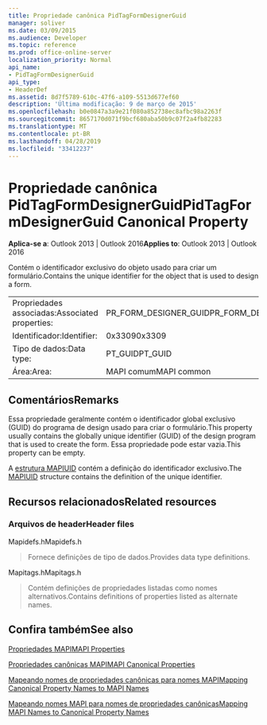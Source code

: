 ```yaml
---
title: Propriedade canônica PidTagFormDesignerGuid
manager: soliver
ms.date: 03/09/2015
ms.audience: Developer
ms.topic: reference
ms.prod: office-online-server
localization_priority: Normal
api_name:
- PidTagFormDesignerGuid
api_type:
- HeaderDef
ms.assetid: 8d7f5789-610c-47f6-a109-5513d677ef60
description: 'Última modificação: 9 de março de 2015'
ms.openlocfilehash: b0e0847a3a9e21f080a852738ec8afbc98a2263f
ms.sourcegitcommit: 8657170d071f9bcf680aba50b9c07f2a4fb82283
ms.translationtype: MT
ms.contentlocale: pt-BR
ms.lasthandoff: 04/28/2019
ms.locfileid: "33412237"
---
```

# <a name="pidtagformdesignerguid-canonical-property"></a><span data-ttu-id="61d7c-103">Propriedade canônica PidTagFormDesignerGuid</span><span class="sxs-lookup"><span data-stu-id="61d7c-103">PidTagFormDesignerGuid Canonical Property</span></span>

  
  
<span data-ttu-id="61d7c-104">**Aplica-se a**: Outlook 2013 | Outlook 2016</span><span class="sxs-lookup"><span data-stu-id="61d7c-104">**Applies to**: Outlook 2013 | Outlook 2016</span></span> 
  
<span data-ttu-id="61d7c-105">Contém o identificador exclusivo do objeto usado para criar um formulário.</span><span class="sxs-lookup"><span data-stu-id="61d7c-105">Contains the unique identifier for the object that is used to design a form.</span></span>
  
|||
|:-----|:-----|
|<span data-ttu-id="61d7c-106">Propriedades associadas:</span><span class="sxs-lookup"><span data-stu-id="61d7c-106">Associated properties:</span></span>  <br/> |<span data-ttu-id="61d7c-107">PR_FORM_DESIGNER_GUID</span><span class="sxs-lookup"><span data-stu-id="61d7c-107">PR_FORM_DESIGNER_GUID</span></span>  <br/> |
|<span data-ttu-id="61d7c-108">Identificador:</span><span class="sxs-lookup"><span data-stu-id="61d7c-108">Identifier:</span></span>  <br/> |<span data-ttu-id="61d7c-109">0x3309</span><span class="sxs-lookup"><span data-stu-id="61d7c-109">0x3309</span></span>  <br/> |
|<span data-ttu-id="61d7c-110">Tipo de dados:</span><span class="sxs-lookup"><span data-stu-id="61d7c-110">Data type:</span></span>  <br/> |<span data-ttu-id="61d7c-111">PT_GUID</span><span class="sxs-lookup"><span data-stu-id="61d7c-111">PT_GUID</span></span>  <br/> |
|<span data-ttu-id="61d7c-112">Área:</span><span class="sxs-lookup"><span data-stu-id="61d7c-112">Area:</span></span>  <br/> |<span data-ttu-id="61d7c-113">MAPI comum</span><span class="sxs-lookup"><span data-stu-id="61d7c-113">MAPI common</span></span>  <br/> |
   
## <a name="remarks"></a><span data-ttu-id="61d7c-114">Comentários</span><span class="sxs-lookup"><span data-stu-id="61d7c-114">Remarks</span></span>

<span data-ttu-id="61d7c-115">Essa propriedade geralmente contém o identificador global exclusivo (GUID) do programa de design usado para criar o formulário.</span><span class="sxs-lookup"><span data-stu-id="61d7c-115">This property usually contains the globally unique identifier (GUID) of the design program that is used to create the form.</span></span> <span data-ttu-id="61d7c-116">Essa propriedade pode estar vazia.</span><span class="sxs-lookup"><span data-stu-id="61d7c-116">This property can be empty.</span></span> 
  
<span data-ttu-id="61d7c-117">A [estrutura MAPIUID](mapiuid.md) contém a definição do identificador exclusivo.</span><span class="sxs-lookup"><span data-stu-id="61d7c-117">The [MAPIUID](mapiuid.md) structure contains the definition of the unique identifier.</span></span> 
  
## <a name="related-resources"></a><span data-ttu-id="61d7c-118">Recursos relacionados</span><span class="sxs-lookup"><span data-stu-id="61d7c-118">Related resources</span></span>

### <a name="header-files"></a><span data-ttu-id="61d7c-119">Arquivos de header</span><span class="sxs-lookup"><span data-stu-id="61d7c-119">Header files</span></span>

<span data-ttu-id="61d7c-120">Mapidefs.h</span><span class="sxs-lookup"><span data-stu-id="61d7c-120">Mapidefs.h</span></span>
  
> <span data-ttu-id="61d7c-121">Fornece definições de tipo de dados.</span><span class="sxs-lookup"><span data-stu-id="61d7c-121">Provides data type definitions.</span></span>
    
<span data-ttu-id="61d7c-122">Mapitags.h</span><span class="sxs-lookup"><span data-stu-id="61d7c-122">Mapitags.h</span></span>
  
> <span data-ttu-id="61d7c-123">Contém definições de propriedades listadas como nomes alternativos.</span><span class="sxs-lookup"><span data-stu-id="61d7c-123">Contains definitions of properties listed as alternate names.</span></span>
    
## <a name="see-also"></a><span data-ttu-id="61d7c-124">Confira também</span><span class="sxs-lookup"><span data-stu-id="61d7c-124">See also</span></span>



[<span data-ttu-id="61d7c-125">Propriedades MAPI</span><span class="sxs-lookup"><span data-stu-id="61d7c-125">MAPI Properties</span></span>](mapi-properties.md)
  
[<span data-ttu-id="61d7c-126">Propriedades canônicas MAPI</span><span class="sxs-lookup"><span data-stu-id="61d7c-126">MAPI Canonical Properties</span></span>](mapi-canonical-properties.md)
  
[<span data-ttu-id="61d7c-127">Mapeando nomes de propriedades canônicas para nomes MAPI</span><span class="sxs-lookup"><span data-stu-id="61d7c-127">Mapping Canonical Property Names to MAPI Names</span></span>](mapping-canonical-property-names-to-mapi-names.md)
  
[<span data-ttu-id="61d7c-128">Mapeando nomes MAPI para nomes de propriedades canônicas</span><span class="sxs-lookup"><span data-stu-id="61d7c-128">Mapping MAPI Names to Canonical Property Names</span></span>](mapping-mapi-names-to-canonical-property-names.md)


